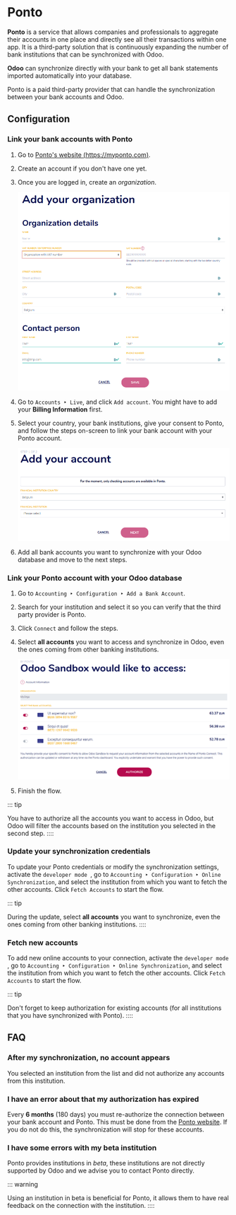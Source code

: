 # Ponto

**Ponto** is a service that allows companies and professionals to
aggregate their accounts in one place and directly see all their
transactions within one app. It is a third-party solution that is
continuously expanding the number of bank institutions that can be
synchronized with Odoo.

**Odoo** can synchronize directly with your bank to get all bank
statements imported automatically into your database.

Ponto is a paid third-party provider that can handle the synchronization
between your bank accounts and Odoo.


## Configuration

### Link your bank accounts with Ponto

1.  Go to [Ponto\'s website (https://myponto.com)](https://myponto.com).

2.  Create an account if you don\'t have one yet.

3.  Once you are logged in, create an *organization*.

    ![Fill out the form to add an organization in Ponto.](ponto/ponto-organization.png)

4.  Go to `Accounts ‣ Live`,
    and click `Add account`. You
    might have to add your **Billing Information** first.

5.  Select your country, your bank institutions, give your consent to
    Ponto, and follow the steps on-screen to link your bank account with
    your Ponto account.

    ![Add bank accounts to your Ponto account.](ponto/ponto-add-account.png)

6.  Add all bank accounts you want to synchronize with your Odoo
    database and move to the next steps.

### Link your Ponto account with your Odoo database

1.  Go to
    `Accounting ‣ Configuration ‣ Add a Bank Account`.

2.  Search for your institution and select it so you can verify that the
    third party provider is Ponto.

3.  Click `Connect` and follow the
    steps.

4.  Select **all accounts** you want to access and synchronize in Odoo,
    even the ones coming from other banking institutions.

    ![Selection of the accounts you wish to synchronize with Odoo.](ponto/ponto-select-accounts.png)

5.  Finish the flow.

::: tip

You have to authorize all the accounts you want to access in Odoo, but
Odoo will filter the accounts based on the institution you selected in
the second step.
::::

### Update your synchronization credentials

To update your Ponto credentials or modify the synchronization settings,
activate the `developer mode `, go to `Accounting ‣ Configuration ‣
Online Synchronization`, and
select the institution from which you want to fetch the other accounts.
Click `Fetch Accounts` to start the
flow.

::: tip

During the update, select **all accounts** you want to synchronize, even
the ones coming from other banking institutions.
::::

### Fetch new accounts

To add new online accounts to your connection, activate the
`developer mode `, go to
`Accounting ‣ Configuration ‣ Online Synchronization`, and select the institution from which you want to
fetch the other accounts. Click `Fetch Accounts` to start the flow.

::: tip

Don\'t forget to keep authorization for existing accounts (for all
institutions that you have synchronized with Ponto).
::::

## FAQ

### After my synchronization, no account appears

You selected an institution from the list and did not authorize any
accounts from this institution.

### I have an error about that my authorization has expired

Every **6 months** (180 days) you must re-authorize the connection
between your bank account and Ponto. This must be done from the [Ponto
website](https://myponto.com). If you do not do this, the
synchronization will stop for these accounts.

### I have some errors with my beta institution

Ponto provides institutions in *beta*, these institutions are not
directly supported by Odoo and we advise you to contact Ponto directly.

::: warning

Using an institution in beta is beneficial for Ponto, it allows them to
have real feedback on the connection with the institution.
::::
